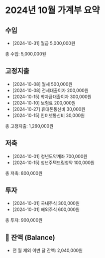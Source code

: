 # 2024년 10월 가계부 요약

## 수입
- [2024-10-31] 월급 5,000,000원

총 수입: 5,000,000원

## 고정지출
- [2024-10-08] 월세 500,000원
- [2024-10-08] 전세대출이자 200,000원
- [2024-10-15] 학자금대출이자 300,000원
- [2024-10-10] 보험료 200,000원
- [2024-10-27] 휴대폰통신비 30,000원
- [2024-10-15] 인터넷통신비 30,000원

총 고정지출: 1,260,000원

## 저축
- [2024-10-01] 청년도약계좌 700,000원
- [2024-10-15] 청년주택드림청약 100,000원

총 저축: 800,000원

## 투자
- [2024-10-01] 국내주식 300,000원
- [2024-10-01] 해외주식 600,000원

총 투자: 900,000원

## 🔄 잔액 (Balance)
- 전 월 제외 이번 달 잔액: 2,040,000원
